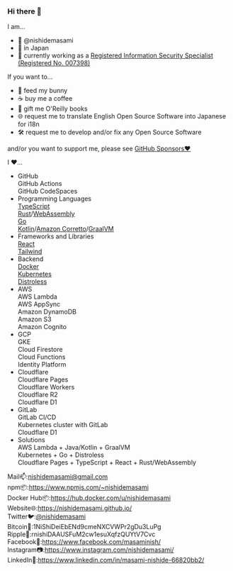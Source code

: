### Hi there 👋

I am...
- 👤 @nishidemasami
- 🗾 in Japan
- 🔭 currently working as a [Registered Information Security Specialist (Registered No. 007398)](https://riss.ipa.go.jp/r?r=007398)

If you want to...

- 🐇 feed my bunny
- ☕ buy me a coffee
- 📖 gift me O'Reilly books
- 🌐 request me to translate English Open Source Software into Japanese for i18n
- 🛠 request me to develop and/or fix any Open Source Software

and/or you want to support me, please see [GitHub Sponsors♥️](https://github.com/sponsors/nishidemasami)

I ♥️...
- GitHub  
GitHub Actions  
GitHub CodeSpaces  
- Programming Languages  
[TypeScript](https://www.typescriptlang.org/)  
[Rust](https://www.rust-lang.org/)/[WebAssembly](https://webassembly.org/)  
[Go](https://go.dev/)  
[Kotlin](https://kotlinlang.org/)/[Amazon Corretto](https://aws.amazon.com/jp/corretto/)/[GraalVM](https://www.graalvm.org/)  
- Frameworks and Libraries  
[React](https://reactjs.org/)  
[Tailwind](https://tailwindcss.com/)  
- Backend  
[Docker](https://www.docker.com/)  
[Kubernetes](https://kubernetes.io/)  
[Distroless](https://github.com/GoogleContainerTools/distroless)  
- AWS  
AWS Lambda  
AWS AppSync  
Amazon DynamoDB  
Amazon S3  
Amazon Cognito  
- GCP  
GKE  
Cloud Firestore  
Cloud Functions  
Identity Platform  
- Cloudflare  
Cloudflare Pages  
Cloudflare Workers  
Cloudflare R2  
Cloudflare D1  
- GitLab  
GitLab CI/CD  
Kubernetes cluster with GitLab  
Cloudflare D1  
- Solutions  
AWS Lambda + Java/Kotlin + GraalVM  
Kubernetes + Go + Distroless  
Cloudflare Pages + TypeScript + React + Rust/WebAssembly  

Mail📫:nishidemasami@gmail.com  
npm📦:<https://www.npmjs.com/~nishidemasami>  
Docker Hub📦:<https://hub.docker.com/u/nishidemasami>  
Website🌐:<https://nishidemasami.github.io/>  
Twitter🐦:[@nishidemasami](https://twitter.com/nishidemasami)  
Bitcoin💸:1NiShiDeiEbENd9cmeNXCVWPr2gDu3LuPg  
Ripple💸:rnishiDAAUSFuM2cw1esuXqfzQUYtV7Cvc  
Facebook👤:<https://www.facebook.com/masaminish/>  
Instagram📷:<https://www.instagram.com/nishidemasami/>  
LinkedIn👥:<https://www.linkedin.com/in/masami-nishide-66820bb2/>  

